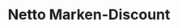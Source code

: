---
title: "Netto Marken-Discount"
url: /berlin/netto-marken-discount-pyramidenring/
shop: Supermarkt
---